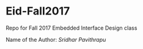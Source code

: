 # Eid-Fall2017
  
Repo for Fall 2017 Embedded Interface Design class

Name of the Author: *Sridhar Pavithrapu*
